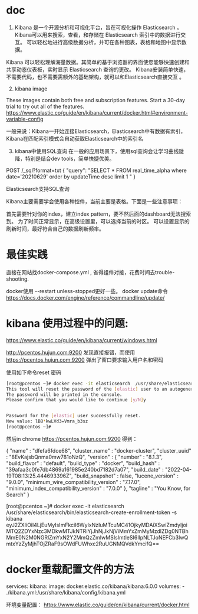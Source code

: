 
# doc 

1. Kibana 是一个开源分析和可视化平台，旨在可视化操作 Elasticsearch 。Kibana可以用来搜索，查看，和存储在 Elasticsearch 索引中的数据进行交互。
可以轻松地进行高级数据分析，并可在各种图表，表格和地图中显示数据。

Kibana 可以轻松理解海量数据。其简单的基于浏览器的界面使您能够快速创建和共享动态仪表板，实时显示 Elasticsearch 查询的更改。
Kibana安装简单快速，不需要代码，也不需要需额外的基础架构，就可以和Elasticsearch直接交互 。


2. kibana image 

These images contain both free and subscription features. Start a 30-day trial to try out all of the features.
https://www.elastic.co/guide/en/kibana/current/docker.html#environment-variable-config

一般来说：Kibana一开始连接Elasticsearch，Elasticsearch中有数据有索引，Kibana在匹配索引模式会自动获取Elasticsearch中的索引名

3. kibana中使用SQL查询
在一般的应用场景下，使用sql查询会让学习曲线陡降，特别是结合dev tools，简单快捷优美。

POST /_sql?format=txt
{
  "query": "SELECT * FROM real_time_alpha where date='20210629' order by updateTime desc limit 1 "
}

Elasticsearch支持SQL查询

Kibana主要需要学会使用各种控件，当前主要是表格。下面是一些注意事项：

首先需要针对你的index，建立index pattern，要不然后面的dashboard无法搜索到。
为了时间正常显示，在高级设置里，可以选择当前的时区。
可以设置显示的刷新时间，最好符合自己的数据刷新频率。
 




# 最佳实践

直接在网站找docker-compose.yml , 省得组件对接，花费时间去trouble-shooting.

docker使用 --restart unless-stopped更好一些。
docker update命令 https://docs.docker.com/engine/reference/commandline/update/



# kibana 使用过程中的问题:


https://www.elastic.co/guide/en/kibana/current/windows.html


http://pcentos.hujun.com:9200 发现直接报错，而使用   https://pcentos.hujun.com:9200  弹出了窗口要求输入用户名和密码

使用如下命令reset 密码

```bash
[root@pcentos ~]# docker exec -it elasticsearch  /usr/share/elasticsearch/bin/elasticsearch-reset-password -u elastic
This tool will reset the password of the [elastic] user to an autogenerated value.
The password will be printed in the console.
Please confirm that you would like to continue [y/N]y


Password for the [elastic] user successfully reset.
New value: lB8*kwLVd3=Vmra_b3sz
[root@pcentos ~]# 
```

然后in chrome  https://pcentos.hujun.com:9200  得到：

{
  "name" : "dfefa6fdce68",
  "cluster_name" : "docker-cluster",
  "cluster_uuid" : "8EvKajsbQnma0mw781oNzQ",
  "version" : {
    "number" : "8.1.3",
    "build_flavor" : "default",
    "build_type" : "docker",
    "build_hash" : "39afaa3c0fe7db4869a161985e240bd7182d7a07",
    "build_date" : "2022-04-19T08:13:25.444693396Z",
    "build_snapshot" : false,
    "lucene_version" : "9.0.0",
    "minimum_wire_compatibility_version" : "7.17.0",
    "minimum_index_compatibility_version" : "7.0.0"
  },
  "tagline" : "You Know, for Search"
}

[root@pcentos ~]# docker exec -it elasticsearch /usr/share/elasticsearch/bin/elasticsearch-create-enrollment-token -s kibana
eyJ2ZXIiOiI4LjEuMyIsImFkciI6WyIxNzIuMTcuMC41OjkyMDAiXSwiZmdyIjoiMTQ2ZDYxNzc3MDkwMTJkNTRiYjJhNjJkNjViMmYxZmMyMzdlZDg0NTBhMmE0N2M0NGRlZmYxN2Y2MmQzZmIwMSIsImtleSI6IlpNLTJoNEFCb3IwQmtxYzZyMjhTOjZRaF9sOWdFUWhxc2RuUGNMQVdkYmcifQ==



# docker重载配置文件的方法

services:
  kibana:
    image: docker.elastic.co/kibana/kibana:6.0.0
    volumes:
      - ./kibana.yml:/usr/share/kibana/config/kibana.yml

环境变量配置： https://www.elastic.co/guide/cn/kibana/current/docker.html
 